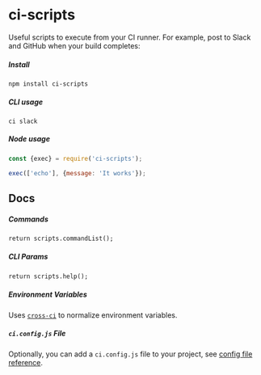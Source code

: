 # ci-scripts

Useful scripts to execute from your CI runner. For example,
post to Slack and GitHub when your build completes:


##### Install

```
npm install ci-scripts
```


##### CLI usage


```
ci slack
```


##### Node usage

```js
const {exec} = require('ci-scripts');

exec(['echo'], {message: 'It works'});
```


## Docs


##### Commands

```mmd
return scripts.commandList();
```


##### CLI Params

```mmd
return scripts.help();
```


##### Environment Variables

Uses [`cross-ci`](https://github.com/streamich/cross-ci) to normalize environment variables.


##### `ci.config.js` File

Optionally, you can add a `ci.config.js` file to your project, see [config file reference](./docs/ci.config.md).
